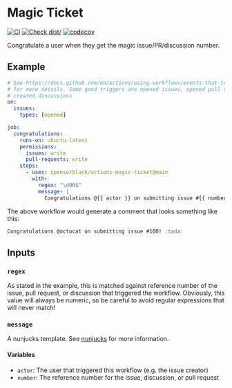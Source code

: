 # Magic Ticket

[![CI](https://github.com/spenserblack/actions-magic-ticket/actions/workflows/ci.yml/badge.svg)](https://github.com/spenserblack/actions-magic-ticket/actions/workflows/ci.yml)
[![Check dist/](https://github.com/spenserblack/actions-magic-ticket/actions/workflows/check-dist.yml/badge.svg)](https://github.com/spenserblack/actions-magic-ticket/actions/workflows/check-dist.yml)
[![codecov](https://codecov.io/gh/spenserblack/actions-magic-ticket/branch/main/graph/badge.svg?token=e5VgzjbqMy)](https://codecov.io/gh/spenserblack/actions-magic-ticket)

Congratulate a user when they get the magic issue/PR/discussion number.

## Example

```yaml
# See https://docs.github.com/en/actions/using-workflows/events-that-trigger-workflows
# for more details. Some good triggers are opened issues, opened pull requests, and
# created discussions
on:
  issues:
    types: [opened]

job:
  congratulations:
    runs-on: ubuntu-latest
    permissions:
      issues: write
      pull-requests: write
    steps:
      - uses: spenserblack/actions-magic-ticket@main
        with:
          regex: "\d00$"
          message: |
            Congratulations @{{ actor }} on submitting issue #{{ number }}! :tada:
```

The above workflow would generate a comment that looks something like this:

```markdown
Congratulations @octocat on submitting issue #100! :tada:
```

## Inputs

### `regex`

As stated in the example, this is matched against reference number of the issue,
pull request, or discussion that triggered the workflow. Obviously, this value
will always be numeric, so be careful to avoid regular expressions that will
never match!

### `message`

A nunjucks template. See [nunjucks][template-engine] for more information.

#### Variables

- `actor`: The user that triggered this workflow (e.g. the issue creator)
- `number`: The reference number for the issue, discussion, or pull request

[template-engine]: https://mozilla.github.io/nunjucks/
